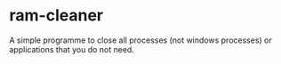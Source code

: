 # ram-cleaner
A simple programme to close all processes (not windows processes) or applications that you do not need.
